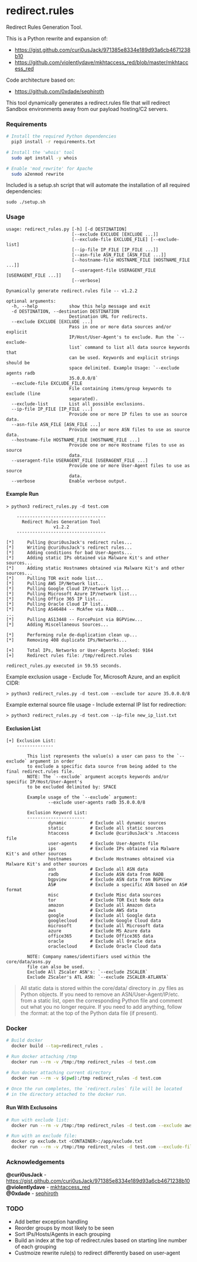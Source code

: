 # redirect.rules
Redirect Rules Generation Tool.

This is a Python rewrite and expansion of:
* https://gist.github.com/curi0usJack/971385e8334e189d93a6cb4671238b10
* https://github.com/violentlydave/mkhtaccess_red/blob/master/mkhtaccess_red

Code architecture based on:
* https://github.com/0xdade/sephiroth

This tool dynamically generates a redirect.rules file that will redirect Sandbox environments away from our payload hosting/C2 servers.

### Requirements
```bash
# Install the required Python dependencies
  pip3 install -r requirements.txt

# Install the 'whois' tool
  sudo apt install -y whois

# Enable 'mod_rewrite' for Apache
  sudo a2enmod rewrite
```

Included is a setup.sh script that will automate the installation of all required dependencies:
```
sudo ./setup.sh
```

### Usage
```
usage: redirect_rules.py [-h] [-d DESTINATION]
                         [--exclude EXCLUDE [EXCLUDE ...]]
                         [--exclude-file EXCLUDE_FILE] [--exclude-list]
                         [--ip-file IP_FILE [IP_FILE ...]]
                         [--asn-file ASN_FILE [ASN_FILE ...]]
                         [--hostname-file HOSTNAME_FILE [HOSTNAME_FILE ...]]
                         [--useragent-file USERAGENT_FILE [USERAGENT_FILE ...]]
                         [--verbose]

Dynamically generate redirect.rules file -- v1.2.2

optional arguments:
  -h, --help            show this help message and exit
  -d DESTINATION, --destination DESTINATION
                        Destination URL for redirects.
  --exclude EXCLUDE [EXCLUDE ...]
                        Pass in one or more data sources and/or explicit
                        IP/Host/User-Agent's to exclude. Run the `--exclude-
                        list` command to list all data source keywords that
                        can be used. Keywords and explicit strings should be
                        space delimited. Example Usage: `--exclude agents radb
                        35.0.0.0/8`
  --exclude-file EXCLUDE_FILE
                        File containing items/group keywords to exclude (line
                        separated).
  --exclude-list        List all possible exclusions.
  --ip-file IP_FILE [IP_FILE ...]
                        Provide one or more IP files to use as source data.
  --asn-file ASN_FILE [ASN_FILE ...]
                        Provide one or more ASN files to use as source data.
  --hostname-file HOSTNAME_FILE [HOSTNAME_FILE ...]
                        Provide one or more Hostname files to use as source
                        data.
  --useragent-file USERAGENT_FILE [USERAGENT_FILE ...]
                        Provide one or more User-Agent files to use as source
                        data.
  --verbose             Enable verbose output.
```

#### Example Run
```
> python3 redirect_rules.py -d test.com

    ----------------------------------
      Redirect Rules Generation Tool
                  v1.2.2
    ----------------------------------

[*]     Pulling @curi0usJack's redirect rules...
[*]     Writing @curi0usJack's redirect rules...
[*]     Adding conditions for bad User-Agents...
[*]     Adding static IPs obtained via Malware Kit's and other sources...
[*]     Adding static Hostnames obtained via Malware Kit's and other sources...
[*]     Pulling TOR exit node list...
[*]     Pulling AWS IP/Network list...
[*]     Pulling Google Cloud IP/network list...
[*]     Pulling Microsoft Azure IP/network list...
[*]     Pulling Office 365 IP list...
[*]     Pulling Oracle Cloud IP list...
[*]     Pulling AS46484 -- McAfee via RADB...
...
[*]     Pulling AS13448 -- ForcePoint via BGPView...
[*]     Adding Miscellaneous Sources...

[*]     Performing rule de-duplication clean up...
[*]     Removing 408 duplicate IPs/Networks...

[+]     Total IPs, Networks or User-Agents blocked: 9164
[+]     Redirect rules file: /tmp/redirect.rules

redirect_rules.py executed in 59.55 seconds.
```

Example exclusion usage - Exclude Tor, Microsoft Azure, and an explicit CIDR:
```
> python3 redirect_rules.py -d test.com --exclude tor azure 35.0.0.0/8
```

Example external source file usage - Include external IP list for redirection:
```
> python3 redirect_rules.py -d test.com --ip-file new_ip_list.txt
```

#### Exclusion List
```
[+] Exclusion List:
    --------------

        This list represents the value(s) a user can pass to the `--exclude` argument in order
        to exclude a specific data source from being added to the final redirect.rules file.
        NOTE: The `--exclude` argument accepts keywords and/or specific IP/Host/User-Agent's
        to be excluded delimited by: SPACE

        Example usage of the `--exclude` argument:
                --exclude user-agents radb 35.0.0.0/8

        Exclusion Keyword List:
        ----------------------
                dynamic         # Exclude all dynamic sources
                static          # Exclude all static sources
                htaccess        # Exclude @curi0usJack's .htaccess file
                user-agents     # Exclude User-Agents file
                ips             # Exclude IPs obtained via Malware Kit's and other sources
                hostnames       # Exclude Hostnames obtained via Malware Kit's and other sources
                asn             # Exclude all ASN data
                radb            # Exclude ASN data from RADB
                bgpview         # Exclude ASN data from BGPView
                AS#             # Exclude a specific ASN based on AS# format
                misc            # Exclude Misc data sources
                tor             # Exclude TOR Exit Node data
                amazon          # Exclude all Amazon data
                aws             # Exclude AWS data
                google          # Exclude all Google data
                googlecloud     # Exclude Google Cloud data
                microsoft       # Exclude all Microsoft data
                azure           # Exclude MS Azure data
                office365       # Exclude Office365 data
                oracle          # Exclude all Oracle data
                oraclecloud     # Exclude Oracle Cloud data

        NOTE: Company names/identifiers used within the core/data/asns.py
        file can also be used.
        Exclude All ZScaler ASN's: `--exclude ZSCALER`
        Exclude ZScaler's ATL ASN: `--exclude ZSCALER-ATLANTA`
```

> All static data is stored within the core/data/ directory in .py files as Python objects. If you need to remove an ASN/User-Agent/IP/etc. from a static list, open the corresponding Python file and comment out what you no longer require. If you need to add anything, follow the :format: at the top of the Python data file (if present).

### Docker
```bash
# Build docker
  docker build --tag=redirect_rules .

# Run docker attaching /tmp
  docker run --rm -v /tmp:/tmp redirect_rules -d test.com

# Run docker attaching current directory
  docker run --rm -v $(pwd):/tmp redirect_rules -d test.com

# Once the run completes, the `redirect.rules` file will be located
# in the directory attached to the docker run.
```

#### Run With Exclusoins
```bash
# Run with exclude list:
  docker run --rm -v /tmp:/tmp redirect_rules -d test.com --exclude aws azure 35.0.0.0/8

# Run with an exclude file:
  docker cp exclude.txt <CONTAINER>:/app/exclude.txt
  docker run --rm -v /tmp:/tmp redirect_rules -d test.com --exclude-file exclude.txt
```

### Acknowledgements
**@curi0usJack** - https://gist.github.com/curi0usJack/971385e8334e189d93a6cb4671238b10<br>
**@violentlydave** - [mkhtaccess_red](https://github.com/violentlydave/mkhtaccess_red/)<br>
**@0xdade** - [sephiroth](https://github.com/0xdade/sephiroth)

### TODO
* Add better exception handling
* Reorder groups by most likely to be seen
* Sort IPs/Hosts/Agents in each grouping
* Build an index at the top of redirect.rules based on starting line number of each grouping
* Custmoize rewrite rule(s) to redirect differently based on user-agent